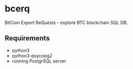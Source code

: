 # bcerq
BitCoin Export ReQuests - explore BTC blockchain SQL DB.

## Requirements

- python3
- python3-psycopg2
- running PostgrSQL server

